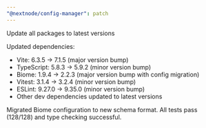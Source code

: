 ```yaml
---
"@nextnode/config-manager": patch
---
```


Update all packages to latest versions

Updated dependencies:
- Vite: 6.3.5 → 7.1.5 (major version bump)
- TypeScript: 5.8.3 → 5.9.2 (minor version bump)
- Biome: 1.9.4 → 2.2.3 (major version bump with config migration)
- Vitest: 3.1.4 → 3.2.4 (minor version bump)
- ESLint: 9.27.0 → 9.35.0 (minor version bump)
- Other dev dependencies updated to latest versions

Migrated Biome configuration to new schema format.
All tests pass (128/128) and type checking successful.